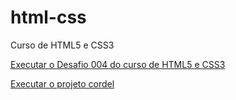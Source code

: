# html-css
 Curso de HTML5 e CSS3

<p><a href="https://devrafaelcruz.github.io/html-css/desafios/d004/">Executar o Desafio 004 do curso de HTML5 e CSS3</a></p>
<p><a href="https://devrafaelcruz.github.io/html-css/desafios/d004/">Executar o projeto cordel </a></p>